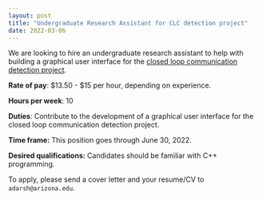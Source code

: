```yaml
---
layout: post
title: "Undergraduate Research Assistant for CLC detection project"
date: 2022-03-06
---
```


We are looking to hire an undergraduate research assistant to help with
building a graphical user interface for the [closed loop
communication detection project](https://adarsh.cc/research/clc.html).

**Rate of pay**: $13.50 - $15 per hour, depending on experience.

**Hours per week**: 10

**Duties**: Contribute to the development of a graphical user interface for the
closed loop communication detection project.

**Time frame:** This position goes through June 30, 2022.

**Desired qualifications:** Candidates should be familiar with C++ programming.

To apply, please send a cover letter and your resume/CV to `adarsh@arizona.edu`.
